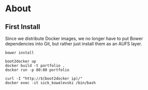 # About

## First Install

Since we distribute Docker images, we no longer have to put
Bower dependencies into Git, but rather just install them as
an AUFS layer.
```
bower install
```

```
boot2docker up
docker build -t portfolio .
docker run -p 80:80 portfolio

curl -I "http://$(boot2docker ip)/"
docker exec -it sick_kowalevski /bin/bash
```

